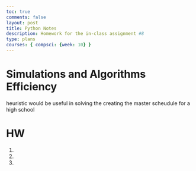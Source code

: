 ```yaml
---
toc: true
comments: false
layout: post
title: Python Notes
description: Homework for the in-class assignment #8
type: plans
courses: { compsci: {week: 10} }
---
```


# Simulations and Algorithms Efficiency
heuristic would be useful in solving the creating the master scheudule for a high school

# HW
1. 
2. 
3. 